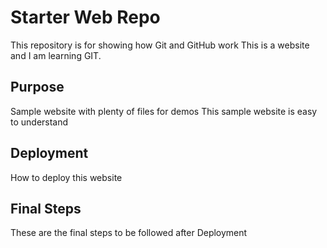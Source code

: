 # Starter Web Repo

This repository is for showing how Git and GitHub work
This is a website and I am learning GIT.
## Purpose

Sample website with plenty of files for demos
This sample website is easy to understand

## Deployment
How to deploy this website

## Final Steps
These are the final steps to be followed after Deployment